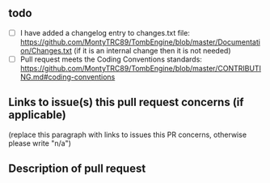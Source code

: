 ## todo

- [ ] I have added a changelog entry to changes.txt file: https://github.com/MontyTRC89/TombEngine/blob/master/Documentation/Changes.txt (if it is an internal change then it is not needed) 
- [ ] Pull request meets the Coding Conventions standards: https://github.com/MontyTRC89/TombEngine/blob/master/CONTRIBUTING.md#coding-conventions

## Links to issue(s) this pull request concerns (if applicable)

(replace this paragraph with links to issues this PR concerns, otherwise please write "n/a")

## Description of pull request 
